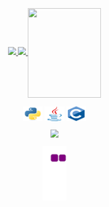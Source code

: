 <div align="center">
  <a href="https://github.com/carviit">
    <img height="160em" src="https://github-readme-stats.vercel.app/api?username=carviit&show_icons=true&theme=radical&include_all_commits=true&count_private=true" />
    <img height="160em" src="https://github-readme-stats.vercel.app/api/top-langs/?username=carviit&layout=compact&langs_count=7&theme=radical" />
    <img align="center" width="148" height="180" src="https://media1.tenor.com/images/68e8337fb4eb7e40645d832c64762a8b/tenor.gif?itemid=19443613">
  </a>
</div>

<div align="center"> 
  <div style="display: inline_block"><br>
    <img align="center" alt="Python" height="30" width="40" src="https://raw.githubusercontent.com/devicons/devicon/master/icons/python/python-original.svg">
    <img align="center" alt="Java" height="30" width="40" src="https://raw.githubusercontent.com/devicons/devicon/master/icons/java/java-original.svg">
    <img align="center" alt="C" height="30" width="40" src="https://raw.githubusercontent.com/devicons/devicon/master/icons/c/c-original.svg">
  </div>
</div>

<br>

<div align="center"> 
  <a href="https://www.linkedin.com/in/carlos-vitor-ferreira-de-moura-170009226/" target="_blank">
    <img src="https://img.shields.io/badge/-LinkedIn-%230077B5?style=for-the-badge&logo=linkedin&logoColor=white" target="_blank">
  </a> 
  
  ![snake gif](https://github.com/carviit/carviit/blob/output/github-contribution-grid-snake.gif)
